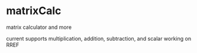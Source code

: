 # matrixCalc
matrix calculator and more

current supports multiplication, addition, subtraction, and scalar
working on RREF